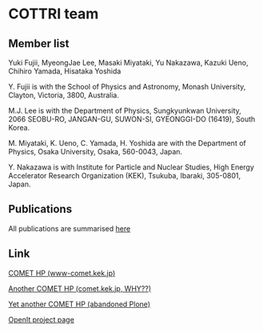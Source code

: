 # COTTRI team

## Member list

Yuki Fujii, MyeongJae Lee, Masaki Miyataki, Yu Nakazawa, Kazuki Ueno, Chihiro Yamada, Hisataka Yoshida


Y. Fujii is with the School of Physics and Astronomy, Monash University, Clayton, Victoria, 3800, Australia.

M.J. Lee is with the Department of Physics, Sungkyunkwan University, 2066 SEOBU-RO, JANGAN-GU, SUWON-SI, GYEONGGI-DO (16419), South Korea.

M. Miyataki, K. Ueno, C. Yamada, H. Yoshida are with the Department of Physics, Osaka University, Osaka, 560-0043, Japan.

Y. Nakazawa is with Institute for Particle and Nuclear Studies, High Energy Accelerator Research Organization (KEK), Tsukuba, Ibaraki, 305-0801, Japan.

## Publications
All publications are summarised [here](Publicationlist.md)

## Link
[COMET HP (www-comet.kek.jp)](https://www-comet.kek.jp)

[Another COMET HP (comet.kek.jp, WHY??)](https://comet.kek.jp)

[Yet another COMET HP (abandoned Plone)](https://www-comet.kek.jp/COMET5)

[OpenIt project page](http://openit.kek.jp/project/jL3JCENv/jL3JCENv)
